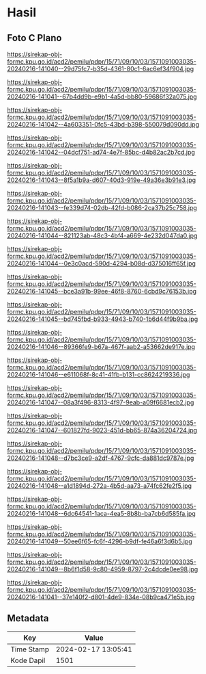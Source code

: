 # Hasil

## Foto C Plano

https://sirekap-obj-formc.kpu.go.id/acd2/pemilu/pdpr/15/71/09/10/03/1571091003035-20240216-141040--29d75fc7-b35d-4361-80c1-6ac6ef34f904.jpg

https://sirekap-obj-formc.kpu.go.id/acd2/pemilu/pdpr/15/71/09/10/03/1571091003035-20240216-141041--67b4dd9b-e9b1-4a5d-bb80-59686f32a075.jpg

https://sirekap-obj-formc.kpu.go.id/acd2/pemilu/pdpr/15/71/09/10/03/1571091003035-20240216-141042--4a603351-0fc5-43bd-b398-550079d090dd.jpg

https://sirekap-obj-formc.kpu.go.id/acd2/pemilu/pdpr/15/71/09/10/03/1571091003035-20240216-141042--04dcf751-ad74-4e7f-85bc-d4b82ac2b7cd.jpg

https://sirekap-obj-formc.kpu.go.id/acd2/pemilu/pdpr/15/71/09/10/03/1571091003035-20240216-141043--8f5a1b9a-d607-40d3-919e-49a36e3b91e3.jpg

https://sirekap-obj-formc.kpu.go.id/acd2/pemilu/pdpr/15/71/09/10/03/1571091003035-20240216-141043--fe339d74-02db-42fd-b086-2ca37b25c758.jpg

https://sirekap-obj-formc.kpu.go.id/acd2/pemilu/pdpr/15/71/09/10/03/1571091003035-20240216-141044--821123ab-48c3-4bf4-a669-4e232d047da0.jpg

https://sirekap-obj-formc.kpu.go.id/acd2/pemilu/pdpr/15/71/09/10/03/1571091003035-20240216-141044--0e3c0acd-590d-4294-b08d-d375016ff65f.jpg

https://sirekap-obj-formc.kpu.go.id/acd2/pemilu/pdpr/15/71/09/10/03/1571091003035-20240216-141045--bce3a91b-99ee-46f8-8760-6cbd9c76153b.jpg

https://sirekap-obj-formc.kpu.go.id/acd2/pemilu/pdpr/15/71/09/10/03/1571091003035-20240216-141045--bd745fbd-b933-4943-b740-1b6d44f9b9ba.jpg

https://sirekap-obj-formc.kpu.go.id/acd2/pemilu/pdpr/15/71/09/10/03/1571091003035-20240216-141046--89366fe9-b67a-467f-aab2-a53662de917e.jpg

https://sirekap-obj-formc.kpu.go.id/acd2/pemilu/pdpr/15/71/09/10/03/1571091003035-20240216-141046--e611068f-8c41-41fb-b131-cc8624219336.jpg

https://sirekap-obj-formc.kpu.go.id/acd2/pemilu/pdpr/15/71/09/10/03/1571091003035-20240216-141047--08a3f496-8313-4f97-9eab-a09f6681ecb2.jpg

https://sirekap-obj-formc.kpu.go.id/acd2/pemilu/pdpr/15/71/09/10/03/1571091003035-20240216-141047--601827fd-9023-451d-bb65-874a36204724.jpg

https://sirekap-obj-formc.kpu.go.id/acd2/pemilu/pdpr/15/71/09/10/03/1571091003035-20240216-141048--d7bc3ce9-a2df-4767-9cfc-da881dc9787e.jpg

https://sirekap-obj-formc.kpu.go.id/acd2/pemilu/pdpr/15/71/09/10/03/1571091003035-20240216-141048--a1d1894d-272a-4b5d-aa73-a74fc62fe2f5.jpg

https://sirekap-obj-formc.kpu.go.id/acd2/pemilu/pdpr/15/71/09/10/03/1571091003035-20240216-141048--6dc64541-1aca-4ea5-8b8b-ba7cb6d585fa.jpg

https://sirekap-obj-formc.kpu.go.id/acd2/pemilu/pdpr/15/71/09/10/03/1571091003035-20240216-141049--50ee6f65-fc6f-4296-b9df-fe46a6f3d6b5.jpg

https://sirekap-obj-formc.kpu.go.id/acd2/pemilu/pdpr/15/71/09/10/03/1571091003035-20240216-141049--8b6f1d58-9c80-4959-8797-2c4dcde0ee98.jpg

https://sirekap-obj-formc.kpu.go.id/acd2/pemilu/pdpr/15/71/09/10/03/1571091003035-20240216-141041--37e140f2-d801-4de9-834e-08b9ca471e5b.jpg


## Metadata

| Key        | Value               |
| ---------- | ------------------- |
| Time Stamp | 2024-02-17 13:05:41 |
| Kode Dapil | 1501                |



